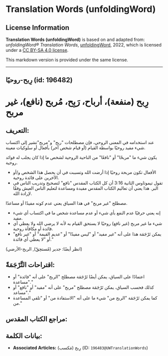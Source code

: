 # Translation Words (unfoldingWord)

## License Information

**Translation Words (unfoldingWord)** is based on and adapted from: _unfoldingWord® Translation Words_, [unfoldingWord](https://unfoldingword.org/utw), 2022, which is licensed under a [CC BY-SA 4.0 license](https://creativecommons.org/licenses/by-sa/4.0/legalcode.en).

This markdown version is provided under the same license.



--------------------------------

## رِبح-روحيًا (id: 196482)

رِبح (منفعة)، أرباح، رَبِح، مُربح (نافع)، غير مربح
==================================================

التعريف:
--------

عند استخدامه في المعنى الروحي، فإن مصطلحات "ربح" و"مربح"تشير إلى اكتساب شيء مفيد روحيًا بواسطة القيام (أو قيام شخص آخر) بأفعال أو سلوكيات معينة.

يكون شيء ما "مربحًا" أو "نافعًا" من الناحية الروحية لشخص ما إذا كان يجلب له فوائد روحية.

* الأفعال تكون مربحة روحيًا إذا أرضت الله وتسببت في أن يحصل هذا الشخص و/أو الآخرين على فائدة روحية.
* تقول تيموثاوس الثانية 3:16 أن كل الكتاب المقدس "نافع" لتصحيح وتدريب الناس في البر. هذا يعني أن تعاليم الكتاب المقدس مفيدة ومساعدة لتعليم الناس العيش وفقًا لإرادة الله.

مصطلح "غير مربح" في هذا السياق يعني عدم كونه مفيدًا أو مساعدًا.

* إنه يعني حرفيًا عدم النفع بأي شيء أو عدم مساعدة شخص ما في اكتساب أي شيء مفيد.
* شيء ما غير مربح (غير نافع) روحيًا لا يستحق القيام به لأنه لا يرضي الله ولا يعطي أي فائدة أو مكافأة روحية.
* يمكن تَرْجَمَة هذا على أنه "غير مفيد" أو "ليس مفيدًا" أو "عديم القيمة" أو "غير نافع" أو "لا يعطي أي فائدة."

(انظر أيضًا: جدير (مُستحِقّ), الربح\-الأرضي)

اقتراحات التَّرْجَمَةً:
-----------------------

* اعتمادًا على السياق، يمكن أيضًا تَرْجَمَة مصطلح "الربح" على أنه "فائدة" أو "مساعدة."
* كذلك فحسب السياق، يمكن تَرْجَمَة مصطلح "مربح" على أنه "مفيد" أو "نافع" أو "مساعد."
* كما يمكن تَرْجَمَة "الربح من" شيء ما على أنه "الاستفادة من" أو "تلقي المساعدة من."

مراجع الكتاب المقدس:
--------------------

بيانات الكلمة:
--------------

* **Associated Articles:** رِبح (مَكسب) (ID: `196483@UWTranslationWords`)

